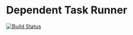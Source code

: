 # Dependent Task Runner

[![Build Status](https://travis-ci.org/mikrostew/dependent-task-runner.svg?branch=master)](https://travis-ci.org/mikrostew/dependent-task-runner)

